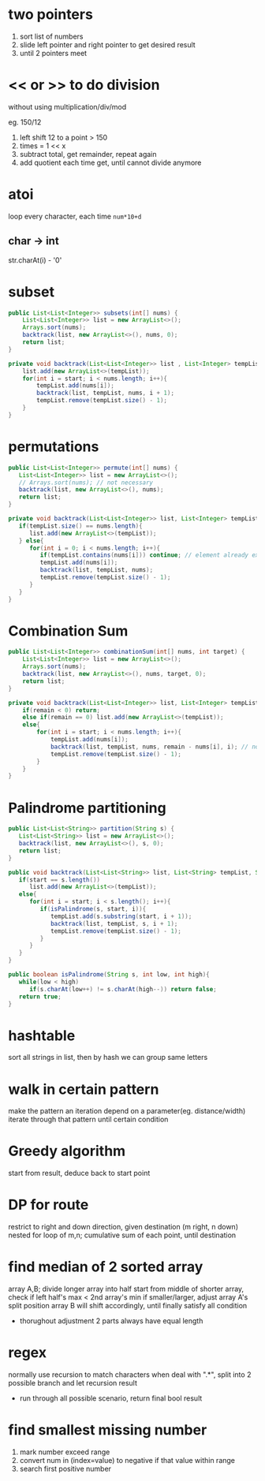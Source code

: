 # two pointers
1. sort list of numbers
2. slide left pointer and right pointer to get desired result
3. until 2 pointers meet

# << or >> to do division
without using multiplication/div/mod

eg. 150/12
1. left shift 12 to a point > 150
2. times = 1 << x
3. subtract total, get remainder, repeat again
4. add quotient each time get, until cannot divide anymore

# atoi
loop every character, each time `num*10+d`

## char -> int
str.charAt(i) - '0'

# subset
```java
public List<List<Integer>> subsets(int[] nums) {
    List<List<Integer>> list = new ArrayList<>();
    Arrays.sort(nums);
    backtrack(list, new ArrayList<>(), nums, 0);
    return list;
}

private void backtrack(List<List<Integer>> list , List<Integer> tempList, int [] nums, int start){
    list.add(new ArrayList<>(tempList));
    for(int i = start; i < nums.length; i++){
        tempList.add(nums[i]);
        backtrack(list, tempList, nums, i + 1);
        tempList.remove(tempList.size() - 1);
    }
}
```

# permutations
```java
public List<List<Integer>> permute(int[] nums) {
   List<List<Integer>> list = new ArrayList<>();
   // Arrays.sort(nums); // not necessary
   backtrack(list, new ArrayList<>(), nums);
   return list;
}

private void backtrack(List<List<Integer>> list, List<Integer> tempList, int [] nums){
   if(tempList.size() == nums.length){
      list.add(new ArrayList<>(tempList));
   } else{
      for(int i = 0; i < nums.length; i++){ 
         if(tempList.contains(nums[i])) continue; // element already exists, skip
         tempList.add(nums[i]);
         backtrack(list, tempList, nums);
         tempList.remove(tempList.size() - 1);
      }
   }
} 
```

# Combination Sum
```java
public List<List<Integer>> combinationSum(int[] nums, int target) {
    List<List<Integer>> list = new ArrayList<>();
    Arrays.sort(nums);
    backtrack(list, new ArrayList<>(), nums, target, 0);
    return list;
}

private void backtrack(List<List<Integer>> list, List<Integer> tempList, int [] nums, int remain, int start){
    if(remain < 0) return;
    else if(remain == 0) list.add(new ArrayList<>(tempList));
    else{ 
        for(int i = start; i < nums.length; i++){
            tempList.add(nums[i]);
            backtrack(list, tempList, nums, remain - nums[i], i); // not i + 1 because we can reuse same elements
            tempList.remove(tempList.size() - 1);
        }
    }
}

```

# Palindrome partitioning
```java
public List<List<String>> partition(String s) {
   List<List<String>> list = new ArrayList<>();
   backtrack(list, new ArrayList<>(), s, 0);
   return list;
}

public void backtrack(List<List<String>> list, List<String> tempList, String s, int start){
   if(start == s.length())
      list.add(new ArrayList<>(tempList));
   else{
      for(int i = start; i < s.length(); i++){
         if(isPalindrome(s, start, i)){
            tempList.add(s.substring(start, i + 1));
            backtrack(list, tempList, s, i + 1);
            tempList.remove(tempList.size() - 1);
         }
      }
   }
}

public boolean isPalindrome(String s, int low, int high){
   while(low < high)
      if(s.charAt(low++) != s.charAt(high--)) return false;
   return true;
} 
```

# hashtable
sort all strings in list, then by hash we can group same letters

# walk in certain pattern
make the pattern an iteration depend on a parameter(eg. distance/width)
iterate through that pattern until certain condition

# Greedy algorithm
start from result, deduce back to start point

# DP for route
restrict to right and down direction, given destination (m right, n down)
nested for loop of m,n; cumulative sum of each point, until destination

# find median of 2 sorted array
array A,B; 
divide longer array into half
start from middle of shorter array, 
  check if left half's max < 2nd array's min
    if smaller/larger, adjust array A's split position
    array B will shift accordingly, until finally satisfy all condition

- thorughout adjustment 2 parts always have equal length


# regex 
normally use recursion to match characters
when deal with ".*", split into 2 possible branch and let recursion result
- run through all possible scenario, return final bool result

# find smallest missing number
1. mark number exceed range
2. convert num in (index=value) to negative if that value within range
3. search first positive number



















